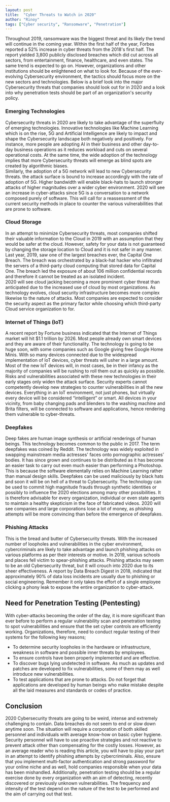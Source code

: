 ```yaml
---
layout: post
title:  "Cyber Threats to Watch in 2020"
author: "Rinoy"
tags: ["Cyber security", "Ransomware", "Penetration"]
---
```


Throughout 2019, ransomware was the biggest threat and its likely the trend will continue in the coming year. Within the first half of the year, Forbes reported a 52% increase in cyber threats from the 2018's first half. The report yielded 3,800 publicly disclosed breaches which did cut across all sectors, from entertainment, finance, healthcare, and even states. The same trend is expected to go on. However, organizations and other institutions should be enlightened on what to look for. Because of the ever-evolving Cybersecurity environment, the tactics should focus more on the new sectors and technologies. Below is a brief look into the major Cybersecurity threats that companies should look out for in 2020 and a look into why penetration tests should be part of an organization's security policy.
### Emerging Technologies 
Cybersecurity threats in 2020 are likely to take advantage of the superfluity of emerging technologies. Innovative technologies like Machine Learning which is on the rise, 5G and Artificial Intelligence are likely to impact and shape the Cybersecurity landscape both negatively and positively.  For instance, more people are adopting AI in their business and other day-to-day business operations as it reduces workload and cuts on several operational costs. At the same time, the wide adoption of the technology implies that more Cybersecurity threats will emerge as blind spots are created by algorithmic biases.  
Similarly, the adoption of a 5G network will lead to new Cybersecurity threats. the attack surface is bound to increase accordingly with the rate of adoption of 5G.  Higher bandwidth will enable black-hats to launch stronger attacks of higher magnitudes over a wider cyber environment. 2020 will see an increase in cyber-attacks since 5G is a conversation to a network composed purely of software. This will call for a reassessment of the current security methods in place to counter the various vulnerabilities that are prone to software.

### Cloud Storage
In an attempt to minimize Cybersecurity threats, most companies shifted their valuable information to the Cloud in 2019 with an assumption that they would be safer at the cloud. However, safety for your data is not guaranteed by changing the storage location to Cloud and it is not safer in any manner. Last year, 2019, saw one of the largest breaches ever, the Capital One Breach. The breach was orchestrated by a black-hat hacker who infiltrated the servers of a third-party cloud computing that stored data for Capital One. The breach led the exposure of about 106 million confidential records and therefore it cannot be treated as an isolated incident.   
2020 will see cloud jacking becoming a more prominent cyber threat than anticipated due to the increased use of cloud by most organizations.  As technology evolves, cloud security infrastructure becomes more complex likewise to the nature of attacks. Most companies are expected to consider the security aspect as the primary factor while choosing which third-party Cloud service organization to for.
### Internet of Things (IoT)
A recent report by Fortune business indicated that the Internet of Things market will hit $1.1 trillion by 2026. Most people already own smart devices and they are aware of their functionality.  The technology is going to be huge soon, with some companies such as Google giving free Google Home Minis. With so many devices connected due to the widespread implementation of IoT devices, cyber threats will usher in a large amount.  
Most of the new IoT devices will, in most cases, be in their infancy as the majority of companies will be rushing to roll them out as quickly as possible. Risks and vulnerabilities associated with these new technologies in their early stages only widen the attack surface. Security experts cannot competently develop new strategies to counter vulnerabilities in all the new devices. Everything in an IoT environment, not just phones, but virtually every device will be considered “intelligent” or smart. All devices in your vicinity, from baby changing pads and blenders to the washing machine and Brita filters, will be connected to software and applications, hence rendering them vulnerable to cyber-threats.
### Deepfakes 
Deep fakes are human image synthesis or artificial renderings of human beings. This technology becomes common to the public in 2017. The term deepfakes was coined by Reddit. The technology was widely exploited in swapping mainstream media actresses' faces onto pornographic actresses’ bodies.  It has since grown and continues to be distributed as it has become an easier task to carry out even much easier than performing a Photoshop. This is because the software elementally relies on Machine Learning rather than manual design skills. 
Deepfakes can be used maliciously by black hats and soon it will be on hell of a threat to Cybersecurity. The technology can be used to commit high magnitude frauds through synthetic identities or possibly to influence the 2020 elections among many other possibilities. It is therefore advisable for every organization, individual or even state agents to maintain a healthy skepticism in the face of fabricated videos. 2020 will see companies and large corporations lose a lot of money, as phishing attempts will be more convincing than before the emergence of deepfakes.  
### Phishing Attacks
This is the bread and butter of Cybersecurity threats. With the increased number of loopholes and vulnerabilities in the cyber environment, cybercriminals are likely to take advantage and launch phishing attacks on various platforms as per their interests or motive. In 2019, various schools and places fell victim to spear-phishing attacks.
Phishing attacks may seem to be an old Cybersecurity threat, but it will crouch into 2020 due to its sheer effectiveness. A report by Data Breach Digest in 2018, indicated that approximately 90% of data loss incidents are usually due to phishing or social engineering. Remember it only takes the effort of a single employee clicking a phony leak to expose the entire organization to cyber-attack. 

## Need for Penetration Testing (Pentesting)
With cyber-attacks becoming the order of the day, it is more significant than ever before to perform a regular vulnerability scan and penetration testing to spot vulnerabilities and ensure that the set cyber controls are efficiently working. 
Organizations, therefore, need to conduct regular testing of their systems for the following key reasons;
* To determine security loopholes in the hardware or infrastructure, weakness in software and possible inner threats by employees.
* To ensure controls have been properly implemented and are effective.
* To discover bugs lying undetected in software. As much as updates and patches are developed to fix vulnerabilities, some of them may as well introduce new vulnerabilities. 
* To test applications that are prone to attacks. Do not forget that applications are developed by human beings who make mistake despite all the laid measures and standards or codes of practice.    

## Conclusion
2020 Cybersecurity threats are going to be weird, intense and extremely challenging to contain. Data breaches do not seem to end or slow down anytime soon. The situation will require a corporation of both skilled personnel and individuals with average know-how on basic cyber hygiene. Security personnel will have to use proactive strategies and not reactive to prevent attack other than compensating for the costly losses. However, as an average reader who is reading this article, you will have to play your part in an attempt to identify phishing attempts by cybercriminals. Also, ensure that you implement multi-factor authentication and strong password for your online niche and as well, hold companies responsible when your data has been mishandled. 
Additionally, penetration testing should be a regular exercise done by every organization with an aim of detecting, recently discovered or previously unknown vulnerabilities.  The frequency and intensity of the test depend on the nature of the test to be performed and the aim of carrying out that test.